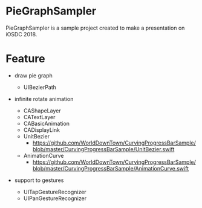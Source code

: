 # PieGraphSampler

PieGraphSampler is a sample project created to make a presentation on iOSDC 2018.

# Feature

- draw pie graph
  - UIBezierPath

- infinite rotate animation
  - CAShapeLayer
  - CATextLayer
  - CABasicAnimation
  - CADisplayLink
  - UnitBezier
    - https://github.com/WorldDownTown/CurvingProgressBarSample/blob/master/CurvingProgressBarSample/UnitBezier.swift
  - AnimationCurve
    - https://github.com/WorldDownTown/CurvingProgressBarSample/blob/master/CurvingProgressBarSample/AnimationCurve.swift

- support to gestures
  - UITapGestureRecognizer
  - UIPanGestureRecognizer
